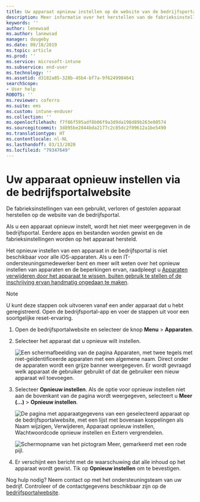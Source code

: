 ```yaml
---
title: Uw apparaat opnieuw instellen op de website van de bedrijfsportal | Microsoft Docs
description: Meer informatie over het herstellen van de fabrieksinstellingen van uw apparaat op de website van de bedrijfsportal.
keywords: ''
author: lenewsad
ms.author: lanewsad
manager: dougeby
ms.date: 09/18/2019
ms.topic: article
ms.prod: ''
ms.service: microsoft-intune
ms.subservice: end-user
ms.technology: ''
ms.assetid: d3182a85-328b-45b4-bf7a-9f6249984641
searchScope:
- User help
ROBOTS: ''
ms.reviewer: coferro
ms.suite: ems
ms.custom: intune-enduser
ms.collection: ''
ms.openlocfilehash: f7f86f595adf8b06f9a3d9da198d89b263e00574
ms.sourcegitcommit: 3d895be2844bda2177c2c85dc2f09612a1be5490
ms.translationtype: HT
ms.contentlocale: nl-NL
ms.lasthandoff: 03/13/2020
ms.locfileid: "79347649"
---
```

# <a name="reset-device-from-company-portal-website"></a>Uw apparaat opnieuw instellen via de bedrijfsportalwebsite

De fabrieksinstellingen van een gebruikt, verloren of gestolen apparaat herstellen op de website van de bedrijfsportal.  

Als u een apparaat opnieuw instelt, wordt het niet meer weergegeven in de bedrijfsportal. Eerdere apps en bestanden worden gewist en de fabrieksinstellingen worden op het apparaat hersteld. 

Het opnieuw instellen van een apparaat in de bedrijfsportal is niet beschikbaar voor alle iOS-apparaten. Als u een IT-ondersteuningsmedewerker bent en meer wilt weten over het opnieuw instellen van apparaten en de beperkingen ervan, raadpleegt u [Apparaten verwijderen door het apparaat te wissen, buiten gebruik te stellen of de inschrijving ervan handmatig ongedaan te maken](https://docs.microsoft.com/intune/devices-wipe).  

> [!Note]
> U kunt deze stappen ook uitvoeren vanaf een ander apparaat dat u hebt geregistreerd. Open de bedrijfsportal-app en voer de stappen uit voor een soortgelijke reset-ervaring. 

1. Open de bedrijfsportalwebsite en selecteer de knop __Menu__ > __Apparaten__.  

2. Selecteer het apparaat dat u opnieuw wilt instellen.

    ![Een schermafbeelding van de pagina Apparaten, met twee tegels met niet-geïdentificeerde apparaten met een algemene naam. Direct onder de apparaten wordt een grijze banner weergegeven. Er wordt gevraagd welk apparaat de gebruiker gebruikt of dat de gebruiker een nieuw apparaat wil toevoegen.](./media/rename-reset-device-step2-1808.png)  

3. Selecteer **Opnieuw instellen**. Als de optie voor opnieuw instellen niet aan de bovenkant van de pagina wordt weergegeven, selecteert u **Meer (...)**  > **Opnieuw instellen**.  

     ![De pagina met apparaatgegevens van een geselecteerd apparaat op de bedrijfsportalwebsite, met een lijst met bovenaan koppelingen als Naam wijzigen, Verwijderen, Apparaat opnieuw instellen, Wachtwoordcode opnieuw instellen en Extern vergrendelen. ](./media/rename-reset-device-1808.png)  

    ![Schermopname van het pictogram Meer, gemarkeerd met een rode pijl.](./media/rename-reset-device-step3-more-1808.png)  

4. Er verschijnt een bericht met de waarschuwing dat alle inhoud op het apparaat wordt gewist. Tik op **Opnieuw instellen** om te bevestigen.  

Nog hulp nodig? Neem contact op met het ondersteuningsteam van uw bedrijf. Controleer of de contactgegevens beschikbaar zijn op de [bedrijfsportalwebsite](https://go.microsoft.com/fwlink/?linkid=2010980).
